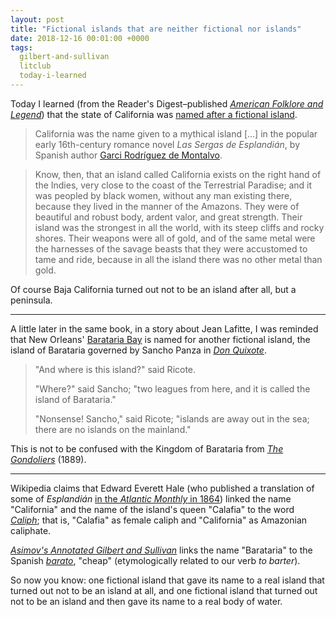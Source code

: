 ```yaml
---
layout: post
title: "Fictional islands that are neither fictional nor islands"
date: 2018-12-16 00:01:00 +0000
tags:
  gilbert-and-sullivan
  litclub
  today-i-learned
---
```


Today I learned (from the Reader's Digest–published [_American Folklore and Legend_](https://amzn.to/2REUGVw))
that the state of California was [named after a fictional island](https://en.wikipedia.org/wiki/Etymology_of_California).

> California was the name given to a mythical island [...] in the popular
> early 16th-century romance novel _Las Sergas de Esplandián_, by Spanish author
> [Garci Rodríguez de Montalvo](https://en.wikipedia.org/wiki/Garci_Rodr%C3%ADguez_de_Montalvo).

> Know, then, that an island called California exists on the right hand of the Indies,
> very close to the coast of the Terrestrial Paradise; and it was peopled by black women,
> without any man existing there, because they lived in the manner of the Amazons.
> They were of beautiful and robust body, ardent valor, and great strength.
> Their island was the strongest in all the world, with its steep cliffs and rocky shores.
> Their weapons were all of gold, and of the same metal were the harnesses of the savage beasts
> that they were accustomed to tame and ride, because in all the island there was no other metal
> than gold.

Of course Baja California turned out not to be an island after all, but a peninsula.

----

A little later in the same book, in a story about Jean Lafitte, I was reminded that New Orleans'
[Barataria Bay](https://en.wikipedia.org/wiki/Barataria_Bay) is named for another fictional island,
the island of Barataria governed by Sancho Panza in [_Don Quixote_](http://www.gutenberg.org/ebooks/996).

> "And where is this island?" said Ricote.
>
> "Where?" said Sancho; "two leagues from here, and it is called the island of Barataria."
>
> "Nonsense! Sancho," said Ricote; "islands are away out in the sea; there are no islands on the mainland."

This is not to be confused with the Kingdom of Barataria from
[_The Gondoliers_](https://en.wikipedia.org/wiki/The_Gondoliers) (1889).

----

Wikipedia claims that Edward Everett Hale (who published a translation of some of _Esplandián_
[in the _Atlantic Monthly_ in 1864](https://books.google.com/books?id=t941AQAAMAAJ&pg=PA265))
linked the name "California" and the name of the island's queen "Calafia" to the word
[_Caliph_](https://en.wikipedia.org/wiki/Caliphate); that is, "Calafia" as female caliph
and "California" as Amazonian caliphate.

[_Asimov's Annotated Gilbert and Sullivan_](https://amzn.to/2CUbtfe) links the name "Barataria"
to the Spanish [_barato_](https://en.wiktionary.org/wiki/barato#Spanish), "cheap" (etymologically
related to our verb _to barter_).

So now you know: one fictional island that gave its name to a real island that turned out not to
be an island at all, and one fictional island that turned out not to be an island and then
gave its name to a real body of water.
